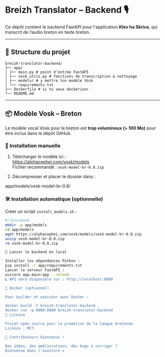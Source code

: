 # Breizh Translator – Backend 🎙️

Ce dépôt contient le backend FastAPI pour l'application **Klev ha Skriva**, qui transcrit de l’audio breton en texte breton.

---

## 📁 Structure du projet

```
breizh-translator-backend/
├── app/
│ ├── main.py # point d’entrée FastAPI
│ ├── vosk_utils.py # fonctions de transcription & nettoyage
│ ├── models/ # y mettre ton modèle Vosk
│ └── requirements.txt
├── Dockerfile # si tu veux dockeriser
└── README.md
```

---

## 📦 Modèle Vosk – Breton

Le modèle vocal Vosk pour le breton est **trop volumineux (> 100 Mo)** pour être inclus dans le dépôt GitHub.

### 🔽 Installation manuelle

1. Télécharger le modèle ici :  
   https://alphacephei.com/vosk/models  
   Fichier recommandé : `vosk-model-br-0.8.zip`

2. Décompresser et placer le dossier dans :

app/models/vosk-model-br-0.8/


### 🛠️ Installation automatique (optionnelle)

Créer un script `install_models.sh` :

```bash
#!/bin/bash
mkdir -p app/models
cd app/models
wget https://alphacephei.com/vosk/models/vosk-model-br-0.8.zip
unzip vosk-model-br-0.8.zip
rm vosk-model-br-0.8.zip

🚀 Lancer le backend en local

Installer les dépendances Python :
pip install -r app/requirements.txt
Lancer le serveur FastAPI :
uvicorn app.main:app --reload
L'API sera disponible sur : http://localhost:8000

🐳 Docker (optionnel)

Pour builder et exécuter avec Docker :

docker build -t breizh-translator-backend .
docker run -p 8000:8000 breizh-translator-backend
📜 Licence

Projet open-source pour la promotion de la langue bretonne.
Licence : MIT.

🤝 Contributeurs bienvenus !

Des idées, des améliorations, des bugs à corriger ?
Bienvenue dans l’aventure ✊
```